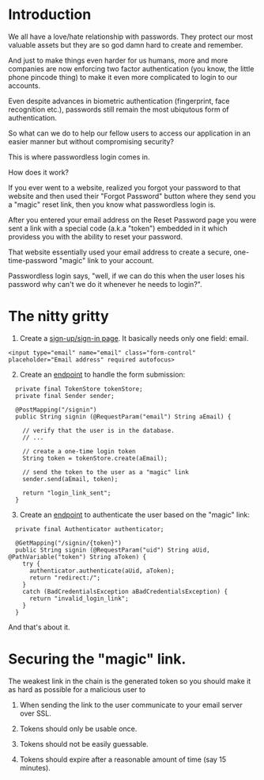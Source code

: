 # Introduction

We all have a love/hate relationship with passwords. They protect our most valuable assets but they are so god damn hard to create and remember. 

And just to make things even harder for us humans, more and more companies are now enforcing two factor authentication (you know, the little phone pincode thing) to make it even more complicated to login to our accounts.

Even despite advances in biometric authentication (fingerprint, face recognition etc.), passwords still remain the most ubiqutous form of authentication. 

So what can we do to help our fellow users to access our application in an easier manner but without compromising security?

This is where passwordless login comes in.

How does it work? 

If you ever went to a website, realized you forgot your password to that website and then used their "Forgot Password" button where they send you a "magic" reset link, then you know what passwordless login is. 

After you entered your email address on the Reset Password page you were sent a link with a special code (a.k.a "token") embedded in it which providess you with the ability to reset your password. 

That website essentially used your email address to create a secure, one-time-password "magic" link to your account. 

Passwordless login says, "well, if we can do this when the user loses his password why can't we do it whenever he needs to login?".

# The nitty gritty

1. Create a [sign-up/sign-in page](https://github.com/creactiviti/spring-security-passwordless/blob/master/src/main/resources/templates/signin.html). It basically needs only one field: email.

```
<input type="email" name="email" class="form-control" placeholder="Email address" required autofocus>
```

2. Create an [endpoint](https://github.com/creactiviti/spring-security-passwordless/blob/master/src/main/java/com/creactiviti/spring/security/passwordless/web/SigninController.java#L35) to handle the form submission:

```
  private final TokenStore tokenStore;
  private final Sender sender;

  @PostMapping("/signin")
  public String signin (@RequestParam("email") String aEmail) {
    
    // verify that the user is in the database.
    // ...
    
    // create a one-time login token
    String token = tokenStore.create(aEmail);
    
    // send the token to the user as a "magic" link
    sender.send(aEmail, token);
    
    return "login_link_sent";
  }
```

3. Create an [endpoint](https://github.com/creactiviti/spring-security-passwordless/blob/master/src/main/java/com/creactiviti/spring/security/passwordless/web/SigninController.java#L48) to authenticate the user based on the "magic" link:

```
  private final Authenticator authenticator;

  @GetMapping("/signin/{token}")
  public String signin (@RequestParam("uid") String aUid, @PathVariable("token") String aToken) {
    try {
      authenticator.authenticate(aUid, aToken);
      return "redirect:/";
    }
    catch (BadCredentialsException aBadCredentialsException) {
      return "invalid_login_link";
    }
  }
```

And that's about it.

# Securing the "magic" link.

The weakest link in the chain is the generated token so you should make it as hard as possible for a malicious user to  

1. When sending the link to the user communicate to your email server over SSL. 

2. Tokens should only be usable once. 

3. Tokens should not be easily guessable. 

4. Tokens should expire after a reasonable amount of time (say 15 minutes).



